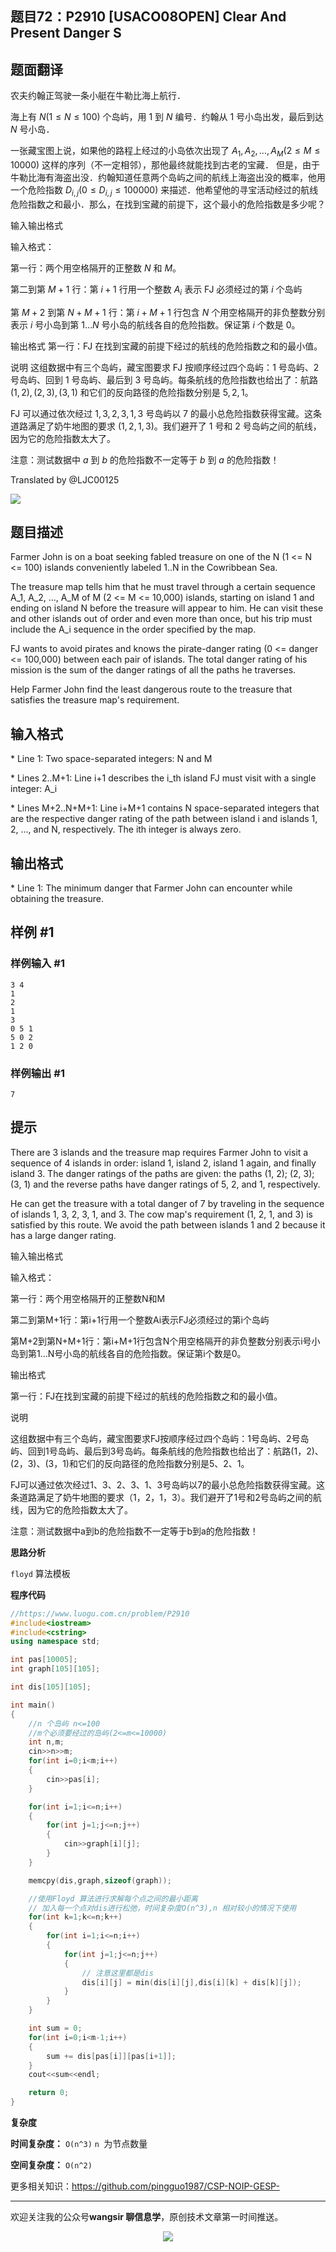 ﻿## 题目72：P2910 [USACO08OPEN] Clear And Present Danger S

## 题面翻译

农夫约翰正驾驶一条小艇在牛勒比海上航行．

海上有 $N(1\leq N\leq 100)$ 个岛屿，用 $1$ 到 $N$ 编号．约翰从 $1$ 号小岛出发，最后到达 $N$ 号小岛．

一张藏宝图上说，如果他的路程上经过的小岛依次出现了  $A_1,A_2,\dots ,A_M(2\leq M\leq 10000)$ 这样的序列（不一定相邻），那他最终就能找到古老的宝藏． 但是，由于牛勒比海有海盗出没．约翰知道任意两个岛屿之间的航线上海盗出没的概率，他用一个危险指数 $D_{i,j}(0\leq D_{i,j}\leq 100000)$ 来描述．他希望他的寻宝活动经过的航线危险指数之和最小．那么，在找到宝藏的前提下，这个最小的危险指数是多少呢？

输入输出格式

输入格式：

第一行：两个用空格隔开的正整数 $N$ 和 $M$。

第二到第 $M+1$ 行：第 $i+1$ 行用一个整数 $A_i$ 表示 FJ 必须经过的第 $i$ 个岛屿

第 $M+2$ 到第 $N+M+1$ 行：第 $i+M+1$ 行包含 $N$ 个用空格隔开的非负整数分别表示 $i$ 号小岛到第 $1\dots N$ 号小岛的航线各自的危险指数。保证第 $i$ 个数是 $0$。

输出格式
第一行：FJ 在找到宝藏的前提下经过的航线的危险指数之和的最小值。

说明
这组数据中有三个岛屿，藏宝图要求 FJ 按顺序经过四个岛屿：$1$ 号岛屿、$2$ 号岛屿、回到 $1$ 号岛屿、最后到 $3$ 号岛屿。每条航线的危险指数也给出了：航路$(1,2),(2,3),(3,1)$ 和它们的反向路径的危险指数分别是 $5,2,1$。

FJ 可以通过依次经过 $1,3,2,3,1,3$ 号岛屿以 $7$ 的最小总危险指数获得宝藏。这条道路满足了奶牛地图的要求 $(1,2,1,3)$。我们避开了 $1$ 号和 $2$ 号岛屿之间的航线，因为它的危险指数太大了。

注意：测试数据中 $a$ 到 $b$ 的危险指数不一定等于 $b$ 到 $a$ 的危险指数！

Translated by @LJC00125

<img src ="https://cdn.jsdelivr.net/gh/pingguo1987/CSP-NOIP-GESP-/image/pic/图论/图论_题目72：P2910 [USACO08OPEN] Clear And Present Danger S/image-20250215100544524.png" />

## 题目描述

Farmer John is on a boat seeking fabled treasure on one of the N (1 <= N <= 100) islands conveniently labeled 1..N in the Cowribbean Sea.

The treasure map tells him that he must travel through a certain sequence A\_1, A\_2, ..., A\_M of M (2 <= M <= 10,000) islands, starting on island 1 and ending on island N before the treasure will appear to him. He can visit these and other islands out of order and even more than once, but his trip must include the A\_i sequence in the order specified by the map.

FJ wants to avoid pirates and knows the pirate-danger rating (0 <= danger <= 100,000) between each pair of islands. The total danger rating of his mission is the sum of the danger ratings of all the paths he traverses.

Help Farmer John find the least dangerous route to the treasure that satisfies the treasure map's requirement.

## 输入格式

\* Line 1: Two space-separated integers: N and M

\* Lines 2..M+1: Line i+1 describes the i\_th island FJ must visit with a single integer: A\_i

\* Lines M+2..N+M+1: Line i+M+1 contains N space-separated integers that are the respective danger rating of the path between island i and islands 1, 2, ..., and N, respectively. The ith integer is always zero.

## 输出格式

\* Line 1: The minimum danger that Farmer John can encounter while obtaining the treasure.

## 样例 #1

### 样例输入 #1

```
3 4 
1 
2 
1 
3 
0 5 1 
5 0 2 
1 2 0
```

### 样例输出 #1

```
7
```

## 提示

There are 3 islands and the treasure map requires Farmer John to visit a sequence of 4 islands in order: island 1, island 2, island 1 again, and finally island 3. The danger ratings of the paths are given: the paths (1, 2); (2, 3); (3, 1) and the reverse paths have danger ratings of 5, 2, and 1, respectively.


He can get the treasure with a total danger of 7 by traveling in the sequence of islands 1, 3, 2, 3, 1, and 3. The cow map's requirement (1, 2, 1, and 3) is satisfied by this route. We avoid the path between islands 1 and 2 because it has a large danger rating.

输入输出格式


输入格式：


第一行：两个用空格隔开的正整数N和M


第二到第M+1行：第i+1行用一个整数Ai表示FJ必须经过的第i个岛屿


第M+2到第N+M+1行：第i+M+1行包含N个用空格隔开的非负整数分别表示i号小岛到第1...N号小岛的航线各自的危险指数。保证第i个数是0。

输出格式


第一行：FJ在找到宝藏的前提下经过的航线的危险指数之和的最小值。

说明

这组数据中有三个岛屿，藏宝图要求FJ按顺序经过四个岛屿：1号岛屿、2号岛屿、回到1号岛屿、最后到3号岛屿。每条航线的危险指数也给出了：航路(1，2)、(2，3)、(3，1)和它们的反向路径的危险指数分别是5、2、1。


FJ可以通过依次经过1、3、2、3、1、3号岛屿以7的最小总危险指数获得宝藏。这条道路满足了奶牛地图的要求（1，2，1，3）。我们避开了1号和2号岛屿之间的航线，因为它的危险指数太大了。


注意：测试数据中a到b的危险指数不一定等于b到a的危险指数！



**思路分析**

`floyd` 算法模板 

**程序代码**

```c++
//https://www.luogu.com.cn/problem/P2910
#include<iostream>
#include<cstring>
using namespace std;

int pas[10005];
int graph[105][105];

int dis[105][105];

int main()
{
    //n 个岛屿 n<=100
    //m个必须要经过的岛屿(2<=m<=10000)
    int n,m;
    cin>>n>>m;
    for(int i=0;i<m;i++)
    {
        cin>>pas[i];
    }

    for(int i=1;i<=n;i++)
    {
        for(int j=1;j<=n;j++)
        {
            cin>>graph[i][j];
        }
    }

    memcpy(dis,graph,sizeof(graph));

    //使用Floyd 算法进行求解每个点之间的最小距离
    // 加入每一个点对dis进行松弛，时间复杂度O(n^3),n 相对较小的情况下使用
    for(int k=1;k<=n;k++)
    {
        for(int i=1;i<=n;i++)
        {
            for(int j=1;j<=n;j++)
            {
                // 注意这里都是dis
                dis[i][j] = min(dis[i][j],dis[i][k] + dis[k][j]);
            }
        }
    }

    int sum = 0;
    for(int i=0;i<m-1;i++)
    {
        sum += dis[pas[i]][pas[i+1]];
    }
    cout<<sum<<endl;

    return 0;
}
```

**复杂度**

**时间复杂度：** `O(n^3)`  `n `为节点数量

**空间复杂度：** `O(n^2)` 

更多相关知识：https://github.com/pingguo1987/CSP-NOIP-GESP-

---

欢迎关注我的公众号**wangsir 聊信息学**，原创技术文章第一时间推送。

<center>
    <img src="https://cdn.jsdelivr.net/gh/pingguo1987/CSP-NOIP-GESP-/image/pic/公众号-扫码版.png">
</center>
